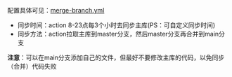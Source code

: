 配置具体可见：[merge-branch.yml](./.github/workflows/merge_branch.yml)

- 同步时间：action 8-23点每3个小时去同步主库(PS：可自定义同步时间)
- 同步方法：action拉取主库到master分支，然后master分支再合并到main分支

**注意**：可以在main分支添加自己的文件，但最好不要修改主库的代码，以免同步（合并）代码失败
